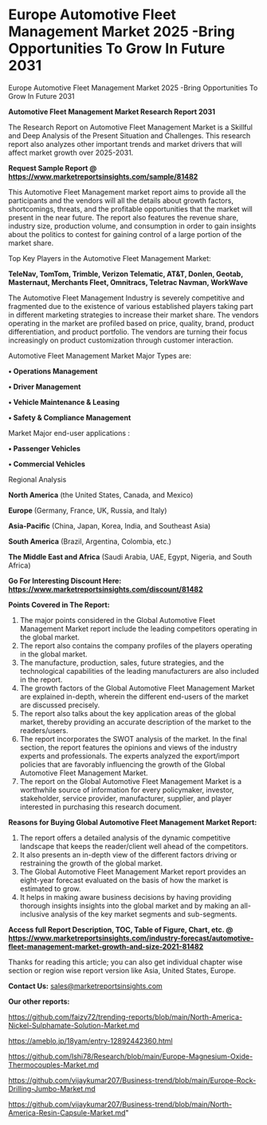 # Europe Automotive Fleet Management Market 2025 -Bring Opportunities To Grow In Future 2031
Europe Automotive Fleet Management Market 2025 -Bring Opportunities To Grow In Future 2031

<strong>Automotive Fleet Management Market Research Report 2031</strong>

The Research Report on Automotive Fleet Management Market is a Skillful and Deep Analysis of the Present Situation and Challenges. This research report also analyzes other important trends and market drivers that will affect market growth over 2025-2031.

<strong>Request Sample Report @ <a href=https://www.marketreportsinsights.com/sample/81482>https://www.marketreportsinsights.com/sample/81482</a></strong>

This Automotive Fleet Management market report aims to provide all the participants and the vendors will all the details about growth factors, shortcomings, threats, and the profitable opportunities that the market will present in the near future. The report also features the revenue share, industry size, production volume, and consumption in order to gain insights about the politics to contest for gaining control of a large portion of the market share.

Top Key Players in the Automotive Fleet Management Market:

<strong>TeleNav, TomTom, Trimble, Verizon Telematic, AT&T, Donlen, Geotab, Masternaut, Merchants Fleet, Omnitracs, Teletrac Navman, WorkWave</strong>

The Automotive Fleet Management Industry is severely competitive and fragmented due to the existence of various established players taking part in different marketing strategies to increase their market share. The vendors operating in the market are profiled based on price, quality, brand, product differentiation, and product portfolio. The vendors are turning their focus increasingly on product customization through customer interaction.

Automotive Fleet Management Market Major Types are:

<strong>• Operations Management

• Driver Management

• Vehicle Maintenance & Leasing

• Safety & Compliance Management</strong>

Market Major end-user applications :

<strong>• Passenger Vehicles

• Commercial Vehicles</strong>

Regional Analysis

</u><strong><b>North America</b></strong> (the United States, Canada, and Mexico)

<strong><b>Europe </b></strong>(Germany, France, UK, Russia, and Italy)

<strong><b>Asia-Pacific</b></strong> (China, Japan, Korea, India, and Southeast Asia)

<strong><b>South America</b></strong> (Brazil, Argentina, Colombia, etc.)

<strong><b>The Middle East and Africa</b></strong> (Saudi Arabia, UAE, Egypt, Nigeria, and South Africa)

<strong>Go For Interesting Discount Here: <a href=https://www.marketreportsinsights.com/discount/81482>https://www.marketreportsinsights.com/discount/81482</a></strong>

<strong>Points Covered in The Report:</strong>
<ol>
  <li>The major points considered in the Global Automotive Fleet Management Market report include the leading competitors operating in the global market.</li>
  <li>The report also contains the company profiles of the players operating in the global market.</li>
  <li>The manufacture, production, sales, future strategies, and the technological capabilities of the leading manufacturers are also included in the report.</li>
  <li>The growth factors of the Global Automotive Fleet Management Market are explained in-depth, wherein the different end-users of the market are discussed precisely.</li>
  <li>The report also talks about the key application areas of the global market, thereby providing an accurate description of the market to the readers/users.</li>
  <li>The report incorporates the SWOT analysis of the market. In the final section, the report features the opinions and views of the industry experts and professionals. The experts analyzed the export/import policies that are favorably influencing the growth of the Global Automotive Fleet Management Market.</li>
  <li>The report on the Global Automotive Fleet Management Market is a worthwhile source of information for every policymaker, investor, stakeholder, service provider, manufacturer, supplier, and player interested in purchasing this research document.</li>
</ol>
<strong>Reasons for Buying Global Automotive Fleet Management Market Report:</strong>

<ol>
  <li>The report offers a detailed analysis of the dynamic competitive landscape that keeps the reader/client well ahead of the competitors.</li>
  <li>It also presents an in-depth view of the different factors driving or restraining the growth of the global market.</li>
  <li>The Global Automotive Fleet Management Market report provides an eight-year forecast evaluated on the basis of how the market is estimated to grow.</li>
  <li>It helps in making aware business decisions by having providing thorough insights insights into the global market and by making an all-inclusive analysis of the key market segments and sub-segments.</li>
</ol>
<strong>Access full Report Description, TOC, Table of Figure, Chart, etc. @ <a href=https://www.marketreportsinsights.com/industry-forecast/automotive-fleet-management-market-growth-and-size-2021-81482>https://www.marketreportsinsights.com/industry-forecast/automotive-fleet-management-market-growth-and-size-2021-81482</a></strong>


Thanks for reading this article; you can also get individual chapter wise section or region wise report version like Asia, United States, Europe.

<strong>Contact Us:</strong>
sales@marketreportsinsights.com

<strong>Our other reports:</strong>

<a href=https://github.com/faizy72/trending-reports/blob/main/North-America-Nickel-Sulphamate-Solution-Market.md>https://github.com/faizy72/trending-reports/blob/main/North-America-Nickel-Sulphamate-Solution-Market.md</a>

<a href=https://ameblo.jp/18yam/entry-12892442360.html>https://ameblo.jp/18yam/entry-12892442360.html</a>

<a href=https://github.com/Ishi78/Research/blob/main/Europe-Magnesium-Oxide-Thermocouples-Market.md>https://github.com/Ishi78/Research/blob/main/Europe-Magnesium-Oxide-Thermocouples-Market.md</a>

<a href=https://github.com/vijaykumar207/Business-trend/blob/main/Europe-Rock-Drilling-Jumbo-Market.md>https://github.com/vijaykumar207/Business-trend/blob/main/Europe-Rock-Drilling-Jumbo-Market.md</a>

<a href=https://github.com/vijaykumar207/Business-trend/blob/main/North-America-Resin-Capsule-Market.md>https://github.com/vijaykumar207/Business-trend/blob/main/North-America-Resin-Capsule-Market.md</a>"
